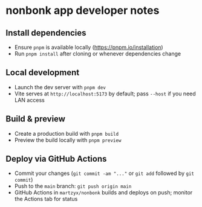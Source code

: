 # nonbonk app developer notes

## Install dependencies
- Ensure `pnpm` is available locally (https://pnpm.io/installation)
- Run `pnpm install` after cloning or whenever dependencies change

## Local development
- Launch the dev server with `pnpm dev`
- Vite serves at `http://localhost:5173` by default; pass `--host` if you need LAN access

## Build & preview
- Create a production build with `pnpm build`
- Preview the build locally with `pnpm preview`

## Deploy via GitHub Actions
- Commit your changes (`git commit -am "..."` or `git add` followed by `git commit`)
- Push to the `main` branch: `git push origin main`
- GitHub Actions in `martzyx/nonbonk` builds and deploys on push; monitor the Actions tab for status
